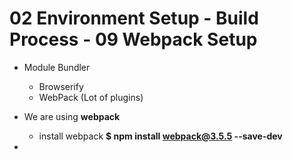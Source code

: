 # 02 Environment Setup - Build Process - 09 Webpack Setup

-  Module Bundler
	- Browserify
	- WebPack (Lot of plugins)

- We are using **webpack**	
	- install webpack **$ npm install webpack@3.5.5 --save-dev**
- 	